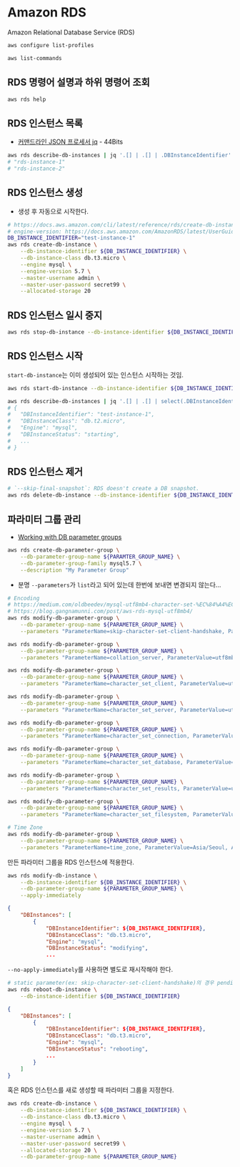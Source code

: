 # Amazon RDS

Amazon Relational Database Service (RDS)

```sh
aws configure list-profiles
```

```sh
aws list-commands
```

## RDS 명령어 설명과 하위 명령어 조회

```sh
aws rds help
```

## RDS 인스턴스 목록

- [커맨드라인 JSON 프로세서 jq](https://www.44bits.io/ko/post/cli_json_processor_jq_basic_syntax) - 44Bits

```sh
aws rds describe-db-instances | jq '.[] | .[] | .DBInstanceIdentifier'
# "rds-instance-1"
# "rds-instance-2"
```

## RDS 인스턴스 생성

- 생성 후 자동으로 시작한다.

```sh
# https://docs.aws.amazon.com/cli/latest/reference/rds/create-db-instance.html#examples
# engine-version: https://docs.aws.amazon.com/AmazonRDS/latest/UserGuide/MySQL.Concepts.VersionMgmt.html
DB_INSTANCE_IDENTIFIER="test-instance-1"
aws rds create-db-instance \
    --db-instance-identifier ${DB_INSTANCE_IDENTIFIER} \
    --db-instance-class db.t3.micro \
    --engine mysql \
    --engine-version 5.7 \
    --master-username admin \
    --master-user-password secret99 \
    --allocated-storage 20
```

## RDS 인스턴스 일시 중지

```sh
aws rds stop-db-instance --db-instance-identifier ${DB_INSTANCE_IDENTIFIER}
```

## RDS 인스턴스 시작

`start-db-instance`는 이미 생성되어 있는 인스턴스 시작하는 것임.

```sh
aws rds start-db-instance --db-instance-identifier ${DB_INSTANCE_IDENTIFIER}
```

```sh
aws rds describe-db-instances | jq '.[] | .[] | select(.DBInstanceIdentifier=="'"${DB_INSTANCE_IDENTIFIER}"'")'
# {
#   "DBInstanceIdentifier": "test-instance-1",
#   "DBInstanceClass": "db.t2.micro",
#   "Engine": "mysql",
#   "DBInstanceStatus": "starting",
#   ...
# }
```

## RDS 인스턴스 제거

```sh
# `--skip-final-snapshot`: RDS doesn't create a DB snapshot.
aws rds delete-db-instance --db-instance-identifier ${DB_INSTANCE_IDENTIFIER} --skip-final-snapshot
```

## 파라미터 그룹 관리

- [Working with DB parameter groups](https://docs.aws.amazon.com/AmazonRDS/latest/UserGuide/USER_WorkingWithDBInstanceParamGroups.html)

```sh
aws rds create-db-parameter-group \
    --db-parameter-group-name ${PARAMTER_GROUP_NAME} \
    --db-parameter-group-family mysql5.7 \
    --description "My Parameter Group"
```

- 분명 `--parameters`가 `list`라고 되어 있는데 한번에 보내면 변경되지 않는다...

```sh
# Encoding
# https://medium.com/oldbeedev/mysql-utf8mb4-character-set-%EC%84%A4%EC%A0%95%ED%95%98%EA%B8%B0-da7624958624
# https://blog.gangnamunni.com/post/aws-rds-mysql-utf8mb4/
aws rds modify-db-parameter-group \
    --db-parameter-group-name ${PARAMETER_GROUP_NAME} \
    --parameters "ParameterName=skip-character-set-client-handshake, ParameterValue=1, ApplyMethod=pending-reboot"

aws rds modify-db-parameter-group \
    --db-parameter-group-name ${PARAMETER_GROUP_NAME} \
    --parameters "ParameterName=collation_server, ParameterValue=utf8mb4_unicode_ci, ApplyMethod=immediate"

aws rds modify-db-parameter-group \
    --db-parameter-group-name ${PARAMETER_GROUP_NAME} \
    --parameters "ParameterName=character_set_client, ParameterValue=utf8mb4, ApplyMethod=immediate"

aws rds modify-db-parameter-group \
    --db-parameter-group-name ${PARAMETER_GROUP_NAME} \
    --parameters "ParameterName=character_set_server, ParameterValue=utf8mb4, ApplyMethod=immediate"

aws rds modify-db-parameter-group \
    --db-parameter-group-name ${PARAMETER_GROUP_NAME} \
    --parameters "ParameterName=character_set_connection, ParameterValue=utf8mb4, ApplyMethod=immediate"

aws rds modify-db-parameter-group \
    --db-parameter-group-name ${PARAMETER_GROUP_NAME} \
    --parameters "ParameterName=character_set_database, ParameterValue=utf8mb4, ApplyMethod=immediate"

aws rds modify-db-parameter-group \
    --db-parameter-group-name ${PARAMETER_GROUP_NAME} \
    --parameters "ParameterName=character_set_results, ParameterValue=utf8mb4, ApplyMethod=immediate"

aws rds modify-db-parameter-group \
    --db-parameter-group-name ${PARAMETER_GROUP_NAME} \
    --parameters "ParameterName=character_set_filesystem, ParameterValue=binary, ApplyMethod=immediate"

# Time Zone
aws rds modify-db-parameter-group \
    --db-parameter-group-name ${PARAMETER_GROUP_NAME} \
    --parameters "ParameterName=time_zone, ParameterValue=Asia/Seoul, ApplyMethod=immediate"
```

만든 파라미터 그룹을 RDS 인스턴스에 적용한다.

```sh
aws rds modify-db-instance \
    --db-instance-identifier ${DB_INSTANCE_IDENTIFIER} \
    --db-parameter-group-name ${PARAMETER_GROUP_NAME} \
    --apply-immediately
```

```json
{
    "DBInstances": [
        {
            "DBInstanceIdentifier": ${DB_INSTANCE_IDENTIFIER},
            "DBInstanceClass": "db.t3.micro",
            "Engine": "mysql",
            "DBInstanceStatus": "modifying",
            ...
```

`--no-apply-immediately`를 사용하면 별도로 재시작해야 한다.

```sh
# static parameter(ex: skip-character-set-client-handshake)의 경우 pending-reboot 밖에 사용할 수 없기 때문에 재시작해야 한다.
aws rds reboot-db-instance \
    --db-instance-identifier ${DB_INSTANCE_IDENTIFIER}
```

```json
{
    "DBInstances": [
        {
            "DBInstanceIdentifier": ${DB_INSTANCE_IDENTIFIER},
            "DBInstanceClass": "db.t3.micro",
            "Engine": "mysql",
            "DBInstanceStatus": "rebooting",
            ...
        }
    ]
}
```

혹은 RDS 인스턴스를 새로 생성할 때 파라미터 그룹을 지정한다.

```sh
aws rds create-db-instance \
    --db-instance-identifier ${DB_INSTANCE_IDENTIFIER} \
    --db-instance-class db.t3.micro \
    --engine mysql \
    --engine-version 5.7 \
    --master-username admin \
    --master-user-password secret99 \
    --allocated-storage 20 \
    --db-parameter-group-name ${PARAMETER_GROUP_NAME}
```
